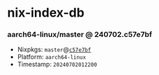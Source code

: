 # nix-index-db
### aarch64-linux/master @ 240702.c57e7bf
- Nixpkgs: `master`@[`c57e7bf`](https://github.com/NixOS/nixpkgs/commit/c57e7bfc167bdc4571a432a7292a0eff5a4d7c30)
- Platform: `aarch64-linux`
- Timestamp: `20240702012200`
